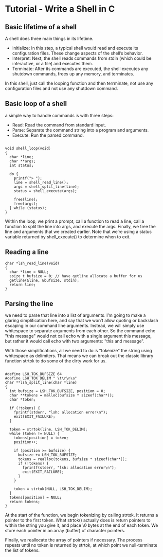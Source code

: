 # Tutorial - Write a Shell in C

## Basic lifetime of a shell

A shell does three main things in its lifetime.

- Initialize: In this step, a typical shell would read and execute its configuration files. These change aspects of the shell’s behavior.
- Interpret: Next, the shell reads commands from stdin (which could be interactive, or a file) and executes them.
- Terminate: After its commands are executed, the shell executes any shutdown commands, frees up any memory, and terminates.

In this shell, just call the looping function and then terrminate, not use any configuration files and not use any shutdown command. 

## Basic loop of a shell
a simple way to handle commands is with three steps:

- Read: Read the command from standard input.
- Parse: Separate the command string into a program and arguments.
- Execute: Run the parsed command.

```

void shell_loop(void)
{
  char *line;
  char **args;
  int status;

  do {
    printf("> ");
    line = shell_read_line();
    args = shell_split_line(line);
    status = shell_execute(args);

    free(line);
    free(args);
  } while (status);
}

```
Within the loop, we print a prompt, call a function to read a line, call a function to split the line into args, and execute the args. Finally, we free the line and arguments that we created earlier. Note that we’re using a status variable returned by shell_execute() to determine when to exit.

## Reading a line

```
char *lsh_read_line(void)
{
  char *line = NULL;
  ssize_t bufsize = 0; // have getline allocate a buffer for us
  getline(&line, &bufsize, stdin);
  return line;
}
```

## Parsing the line

we need to parse that line into a list of arguments. I’m going to make a glaring simplification here, and say that we won’t allow quoting or backslash escaping in our command line arguments. Instead, we will simply use whitespace to separate arguments from each other. So the command echo "this message" would not call echo with a single argument this message, but rather it would call echo with two arguments: "this and message".

With those simplifications, all we need to do is “tokenize” the string using whitespace as delimiters. That means we can break out the classic library function strtok to do some of the dirty work for us.

```

#define LSH_TOK_BUFSIZE 64
#define LSH_TOK_DELIM " \t\r\n\a"
char **lsh_split_line(char *line)
{
  int bufsize = LSH_TOK_BUFSIZE, position = 0;
  char **tokens = malloc(bufsize * sizeof(char*));
  char *token;

  if (!tokens) {
    fprintf(stderr, "lsh: allocation error\n");
    exit(EXIT_FAILURE);
  }

  token = strtok(line, LSH_TOK_DELIM);
  while (token != NULL) {
    tokens[position] = token;
    position++;

    if (position >= bufsize) {
      bufsize += LSH_TOK_BUFSIZE;
      tokens = realloc(tokens, bufsize * sizeof(char*));
      if (!tokens) {
        fprintf(stderr, "lsh: allocation error\n");
        exit(EXIT_FAILURE);
      }
    }

    token = strtok(NULL, LSH_TOK_DELIM);
  }
  tokens[position] = NULL;
  return tokens;
}
```

At the start of the function, we begin tokenizing by calling strtok. It returns a pointer to the first token. What strtok() actually does is return pointers to within the string you give it, and place \0 bytes at the end of each token. We store each pointer in an array (buffer) of character pointers.

Finally, we reallocate the array of pointers if necessary. The process repeats until no token is returned by strtok, at which point we null-terminate the list of tokens.